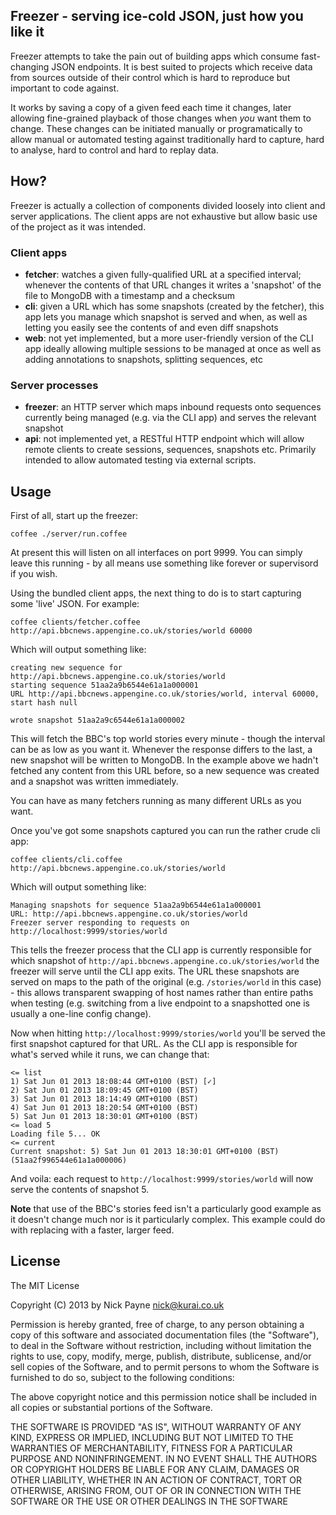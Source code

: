 ## Freezer - serving ice-cold JSON, just how you like it

Freezer attempts to take the pain out of building apps which consume
fast-changing JSON endpoints. It is best suited to projects which receive
data from sources outside of their control which is hard to reproduce but
important to code against.

It works by saving a copy of a given feed each time it changes, later
allowing fine-grained playback of those changes when *you* want them to
change. These changes can be initiated manually or programatically
to allow manual or automated testing against traditionally hard to capture,
hard to analyse, hard to control and hard to replay data.

## How?

Freezer is actually a collection of components divided loosely into client
and server applications. The client apps are not exhaustive but allow basic
use of the project as it was intended.

### Client apps

* **fetcher**: watches a given fully-qualified URL at a specified interval;
whenever the contents of that URL changes it writes a 'snapshot' of the file
to MongoDB with a timestamp and a checksum
* **cli**: given a URL which has some snapshots (created by the fetcher),
this app lets you manage which snapshot is served and when, as well as letting
you easily see the contents of and even diff snapshots
* **web**: not yet implemented, but a more user-friendly version of the CLI app
ideally allowing multiple sessions to be managed at once as well as adding
annotations to snapshots, splitting sequences, etc

### Server processes

* **freezer**: an HTTP server which maps inbound requests onto sequences currently
being managed (e.g. via the CLI app) and serves the relevant snapshot
* **api**: not implemented yet, a RESTful HTTP endpoint which will allow remote
clients to create sessions, sequences, snapshots etc. Primarily intended to
allow automated testing via external scripts.

## Usage

First of all, start up the freezer:

```coffee ./server/run.coffee```

At present this will listen on all interfaces on port 9999. You can simply leave
this running - by all means use something like forever or supervisord if you wish.

Using the bundled client apps, the next thing to do is to start capturing some
'live' JSON. For example:

```coffee clients/fetcher.coffee http://api.bbcnews.appengine.co.uk/stories/world 60000```

Which will output something like:

    creating new sequence for http://api.bbcnews.appengine.co.uk/stories/world
    starting sequence 51aa2a9b6544e61a1a000001
    URL http://api.bbcnews.appengine.co.uk/stories/world, interval 60000, start hash null
    
    wrote snapshot 51aa2a9c6544e61a1a000002

This will fetch the BBC's top world stories every minute - though the interval can be as
low as you want it. Whenever the response differs to the last, a new snapshot will be
written to MongoDB. In the example above we hadn't fetched any content from this URL
before, so a new sequence was created and a snapshot was written immediately.

You can have as many fetchers running as many different URLs as you want.

Once you've got some snapshots captured you can run the rather crude cli app:

```coffee clients/cli.coffee http://api.bbcnews.appengine.co.uk/stories/world```

Which will output something like:

    Managing snapshots for sequence 51aa2a9b6544e61a1a000001
    URL: http://api.bbcnews.appengine.co.uk/stories/world
    Freezer server responding to requests on http://localhost:9999/stories/world

This tells the freezer process that the CLI app is currently responsible for which
snapshot of ```http://api.bbcnews.appengine.co.uk/stories/world``` the freezer
will serve until the CLI app exits. The URL these snapshots
are served on maps to the path of the original (e.g. ```/stories/world``` in
this case) - this allows transparent swapping of host names rather than entire
paths when testing (e.g. switching from a live endpoint to a snapshotted one
is usually a one-line config change).

Now when hitting ```http://localhost:9999/stories/world``` you'll be served
the first snapshot captured for that URL. As the CLI app is responsible for
what's served while it runs, we can change that:

    <= list
    1) Sat Jun 01 2013 18:08:44 GMT+0100 (BST) [✓]
    2) Sat Jun 01 2013 18:09:45 GMT+0100 (BST)
    3) Sat Jun 01 2013 18:14:49 GMT+0100 (BST)
    4) Sat Jun 01 2013 18:20:54 GMT+0100 (BST)
    5) Sat Jun 01 2013 18:30:01 GMT+0100 (BST)
    <= load 5
    Loading file 5... OK
    <= current
    Current snapshot: 5) Sat Jun 01 2013 18:30:01 GMT+0100 (BST) (51aa2f996544e61a1a000006)

And voila: each request to ```http://localhost:9999/stories/world``` will now serve
the contents of snapshot 5.

**Note** that use of the BBC's stories feed isn't a particularly good
example as it doesn't change much nor is it particularly complex. This
example could do with replacing with a faster, larger feed.

## License

The MIT License

Copyright (C) 2013 by Nick Payne <nick@kurai.co.uk>

Permission is hereby granted, free of charge, to any person obtaining a copy
of this software and associated documentation files (the "Software"), to deal
in the Software without restriction, including without limitation the rights
to use, copy, modify, merge, publish, distribute, sublicense, and/or sell
copies of the Software, and to permit persons to whom the Software is
furnished to do so, subject to the following conditions:

The above copyright notice and this permission notice shall be included in
all copies or substantial portions of the Software.

THE SOFTWARE IS PROVIDED "AS IS", WITHOUT WARRANTY OF ANY KIND, EXPRESS OR
IMPLIED, INCLUDING BUT NOT LIMITED TO THE WARRANTIES OF MERCHANTABILITY,
FITNESS FOR A PARTICULAR PURPOSE AND NONINFRINGEMENT. IN NO EVENT SHALL THE
AUTHORS OR COPYRIGHT HOLDERS BE LIABLE FOR ANY CLAIM, DAMAGES OR OTHER
LIABILITY, WHETHER IN AN ACTION OF CONTRACT, TORT OR OTHERWISE, ARISING FROM,
OUT OF OR IN CONNECTION WITH THE SOFTWARE OR THE USE OR OTHER DEALINGS IN
THE SOFTWARE
